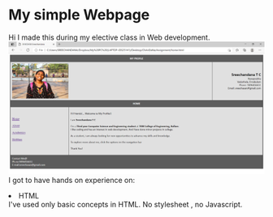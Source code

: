 # My simple Webpage
Hi I made this during my elective class in Web development.
<img src="https://github.com/sree-1621/My_simple_Webpage/blob/master/home1.PNG"> </a>
<br>I got to have hands on experience on:
<li>HTML
<br>I've used only basic concepts in HTML. No stylesheet , no Javascript.
